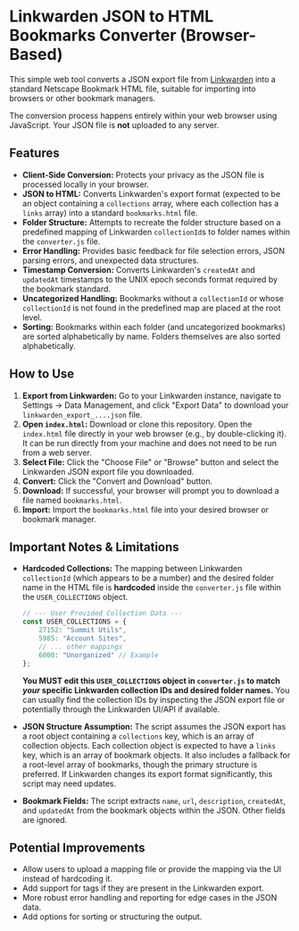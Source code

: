 # Linkwarden JSON to HTML Bookmarks Converter (Browser-Based)

This simple web tool converts a JSON export file from [Linkwarden](https://linkwarden.app/) into a standard Netscape Bookmark HTML file, suitable for importing into browsers or other bookmark managers.

The conversion process happens entirely within your web browser using JavaScript. Your JSON file is **not** uploaded to any server. 

## Features

* **Client-Side Conversion:** Protects your privacy as the JSON file is processed locally in your browser.
* **JSON to HTML:** Converts Linkwarden's export format (expected to be an object containing a `collections` array, where each collection has a `links` array) into a standard `bookmarks.html` file.
* **Folder Structure:** Attempts to recreate the folder structure based on a predefined mapping of Linkwarden `collectionId`s to folder names within the `converter.js` file.
* **Error Handling:** Provides basic feedback for file selection errors, JSON parsing errors, and unexpected data structures.
* **Timestamp Conversion:** Converts Linkwarden's `createdAt` and `updatedAt` timestamps to the UNIX epoch seconds format required by the bookmark standard.
* **Uncategorized Handling:** Bookmarks without a `collectionId` or whose `collectionId` is not found in the predefined map are placed at the root level.
* **Sorting:** Bookmarks within each folder (and uncategorized bookmarks) are sorted alphabetically by name. Folders themselves are also sorted alphabetically.

## How to Use

1. **Export from Linkwarden:** Go to your Linkwarden instance, navigate to Settings -> Data Management, and click "Export Data" to download your `linkwarden_export_....json` file.
2. **Open `index.html`:** Download or clone this repository. Open the `index.html` file directly in your web browser (e.g., by double-clicking it).  It can be run directly from your machine and does not need to be run from a web server.
3. **Select File:** Click the "Choose File" or "Browse" button and select the Linkwarden JSON export file you downloaded.
4. **Convert:** Click the "Convert and Download" button.
5. **Download:** If successful, your browser will prompt you to download a file named `bookmarks.html`.
6. **Import:** Import the `bookmarks.html` file into your desired browser or bookmark manager.

## Important Notes & Limitations

* **Hardcoded Collections:** The mapping between Linkwarden `collectionId` (which appears to be a number) and the desired folder name in the HTML file is **hardcoded** inside the `converter.js` file within the `USER_COLLECTIONS` object.
  
  ```javascript
  // --- User Provided Collection Data ---
  const USER_COLLECTIONS = {
      27152: "Summit Utils",
      5985: "Account Sites",
      // ... other mappings
      6000: "Unorganized" // Example
  };
  ```
  
  **You MUST edit this `USER_COLLECTIONS` object in `converter.js` to match *your* specific Linkwarden collection IDs and desired folder names.** You can usually find the collection IDs by inspecting the JSON export file or potentially through the Linkwarden UI/API if available.
* **JSON Structure Assumption:** The script assumes the JSON export has a root object containing a `collections` key, which is an array of collection objects. Each collection object is expected to have a `links` key, which is an array of bookmark objects. It also includes a fallback for a root-level array of bookmarks, though the primary structure is preferred. If Linkwarden changes its export format significantly, this script may need updates.
* **Bookmark Fields:** The script extracts `name`, `url`, `description`, `createdAt`, and `updatedAt` from the bookmark objects within the JSON. Other fields are ignored.

## Potential Improvements

* Allow users to upload a mapping file or provide the mapping via the UI instead of hardcoding it.
* Add support for tags if they are present in the Linkwarden export.
* More robust error handling and reporting for edge cases in the JSON data.
* Add options for sorting or structuring the output.
